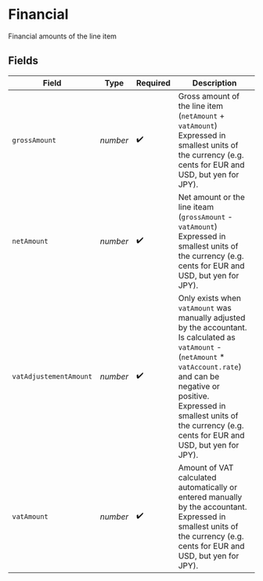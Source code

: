 # Financial

Financial amounts of the line item


## Fields

| Field                                                                                                                                                                                                                                                              | Type                                                                                                                                                                                                                                                               | Required                                                                                                                                                                                                                                                           | Description                                                                                                                                                                                                                                                        |
| ------------------------------------------------------------------------------------------------------------------------------------------------------------------------------------------------------------------------------------------------------------------ | ------------------------------------------------------------------------------------------------------------------------------------------------------------------------------------------------------------------------------------------------------------------ | ------------------------------------------------------------------------------------------------------------------------------------------------------------------------------------------------------------------------------------------------------------------ | ------------------------------------------------------------------------------------------------------------------------------------------------------------------------------------------------------------------------------------------------------------------ |
| `grossAmount`                                                                                                                                                                                                                                                      | *number*                                                                                                                                                                                                                                                           | :heavy_check_mark:                                                                                                                                                                                                                                                 | Gross amount of the line item (`netAmount` + `vatAmount`)<br/>Expressed in smallest units of the currency (e.g. cents for EUR and USD, but yen for JPY).                                                                                                           |
| `netAmount`                                                                                                                                                                                                                                                        | *number*                                                                                                                                                                                                                                                           | :heavy_check_mark:                                                                                                                                                                                                                                                 | Net amount or the line iteam (`grossAmount` - `vatAmount`)<br/>Expressed in smallest units of the currency (e.g. cents for EUR and USD, but yen for JPY).                                                                                                          |
| `vatAdjustementAmount`                                                                                                                                                                                                                                             | *number*                                                                                                                                                                                                                                                           | :heavy_check_mark:                                                                                                                                                                                                                                                 | Only exists when `vatAmount` was manually adjusted by the accountant.<br/>Is calculated as `vatAmount` - (`netAmount` * `vatAccount.rate`) and can be negative or positive.<br/>Expressed in smallest units of the currency (e.g. cents for EUR and USD, but yen for JPY). |
| `vatAmount`                                                                                                                                                                                                                                                        | *number*                                                                                                                                                                                                                                                           | :heavy_check_mark:                                                                                                                                                                                                                                                 | Amount of VAT calculated automatically or entered manually by the accountant.<br/>Expressed in smallest units of the currency (e.g. cents for EUR and USD, but yen for JPY).                                                                                       |